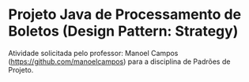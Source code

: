 # Projeto Java de Processamento de Boletos (Design Pattern: Strategy)

Atividade solicitada pelo professor: Manoel Campos (https://github.com/manoelcampos) para a disciplina de Padrões de Projeto.

## 